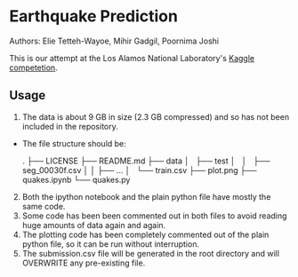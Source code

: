 # Earthquake Prediction

Authors: Elie Tetteh-Wayoe, Mihir Gadgil, Poornima Joshi

This is our attempt at the Los Alamos National Laboratory's [Kaggle competetion](https://www.kaggle.com/c/LANL-Earthquake-Prediction).

## Usage

1. The data is about 9 GB in size (2.3 GB compressed) and so has not been included in the repository.
- The file structure should be:

    .
    ├── LICENSE
    ├── README.md
    ├── data
    │   ├── test
    │   │   ├── seg_00030f.csv
    │   │   ├── ...
    │   └── train.csv
    ├── plot.png
    ├── quakes.ipynb
    └── quakes.py

2. Both the ipython notebook and the plain python file have mostly the same code.
3. Some code has been been commented out in both files to avoid reading huge amounts of data again and again.
4. The plotting code has been completely commented out of the plain python file, so it can be run without interruption.
5. The submission.csv file will be generated in the root directory and will OVERWRITE any pre-existing file.

